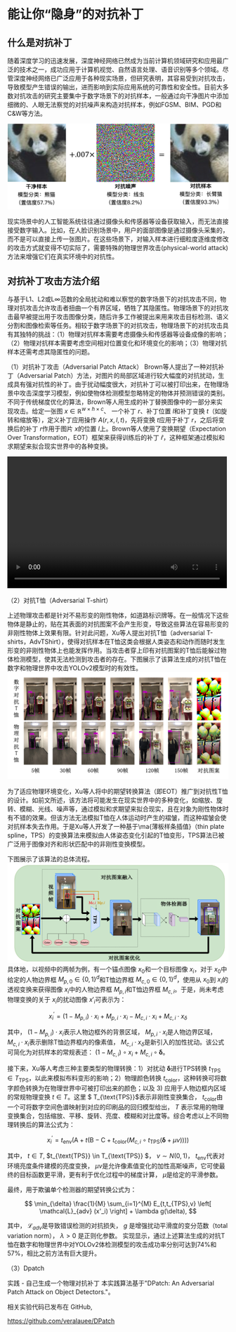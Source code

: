 # 能让你“隐身”的对抗补丁

## 什么是对抗补丁
随着深度学习的迅速发展，深度神经网络已然成为当前计算机领域研究和应用最广泛的技术之一，成功应用于计算机视觉、自然语言处理、语音识别等多个领域。尽管深度神经网络已广泛应用于各种现实场景，但研究表明，其容易受到对抗攻击，导致模型产生错误的输出，进而影响到实际应用系统的可靠性和安全性。目前大多数对抗攻击的研究主要集中于数字场景下的对抗样本，一般通过向干净图片中添加细微的、人眼无法察觉的对抗噪声来构造对抗样本，例如FGSM、BIM、PGD和C&W等方法。

![图片](adv.png)

现实场景中的人工智能系统往往通过摄像头和传感器等设备获取输入，而无法直接接受数字输入。比如，在人脸识别场景中，用户的面部图像是通过摄像头采集的，而不是可以直接上传一张图片。在这些场景下，对输入样本进行细粒度逐维度修改的攻击方式就变得不切实际了，需要特殊的物理世界攻击(physical-world attack)方法来增强它们在真实环境中的对抗性。

## 对抗补丁攻击方法介绍
与基于L1、L2或L∞范数的全局扰动和难以察觉的数字场景下的对抗攻击不同，物理对抗攻击允许攻击者扭曲一个有界区域，牺牲了其隐匿性。物理场景下的对抗攻击最早被提出用于攻击图像分类，随后许多工作被提出来用来攻击目标检测、语义分割和图像检索等任务。相较于数字场景下的对抗攻击，物理场景下的对抗攻击具有其独特的挑战：（1）物理对抗样本需要考虑摄像头和传感器等设备成像的影响；（2）物理对抗样本需要考虑空间相对位置变化和环境变化的影响；（3）物理对抗样本还需考虑其隐匿性的问题。

（1）对抗补丁攻击（Adversarial Patch Attack）
Brown等人提出了一种对抗补丁（Adversarial Patch）方法，对图片的局部区域进行较大幅度的对抗扰动，生成具有强对抗性的补丁。由于扰动幅度很大，对抗补丁可以被打印出来，在物理场景中攻击深度学习模型，例如使物体检测模型忽略特定的物体并预测错误的类别。不同于传统梯度优化的算法，Brown等人用生成的补丁替换图像中的一部分来实现攻击。给定一张图 $x \in \mathbb{R}^{w \times h \times c}$、 一个补丁 $r$、补丁位置  $l$和补丁变换 $t$（如旋转和缩放等），定义补丁应用操作 $A(r, x, l, t)$，先将变换 $t$应用于补丁 $r$，之后将变换后的补丁 $r$作用于图片 $x$的位置 $l$上。Brown等人使用了变换期望（Expectation Over Transformation，EOT）框架来获得训练后的补丁 $\widehat{r}$，这种框架通过模拟和求期望来拟合现实世界中的各种变换。

<video src="Adversarial Patch.mp4" controls="controls" width="500" height="300"></video>

（2）对抗T恤（Adversarial T-shirt）

上述物理攻击都是针对不易形变的刚性物体，如道路标识牌等。在一般情况下这些物体是静止的，贴在其表面的对抗图案不会产生形变，导致这些算法在容易形变的非刚性物体上效果有限。针对此问题，Xu等人提出对抗T恤（adversarial T-shirts，AdvTShirt），使得对抗样本在T恤这类会根据人类姿态和动作而随时发生形变的非刚性物体上也能发挥作用。当攻击者穿上印有对抗图案的T恤后能躲过物体检测模型，使其无法检测到攻击者的存在。下图展示了该算法生成的对抗T恤在数字和物理世界中攻击YOLOv2模型时的有效性。
![图片](6.9_adv_tshirt.png)

为了适应物理环境变化，Xu等人将中的期望转换算法（即EOT）推广到对抗性T恤的设计。如前文所述，该方法将可能发生在现实世界中的多种变化，如缩放、旋转、模糊、光线、噪声等，通过模拟和求期望来拟合现实，且在对象为刚性物体时有不错的效果。但该方法无法模拟T恤在人体运动时产生的褶皱，而这种褶皱会使对抗样本失去作用。于是Xu等人开发了一种基于\ma{薄板样条插值}（thin plate spline，TPS）的变换算法来模拟由人体姿态变化引起的T恤变形，TPS算法已被广泛用于图像对齐和形状匹配中的非刚性变换模型。

下图展示了该算法的总体流程。
![图片](6.10_adv_tshirt_framework.png)
具体地，以视频中的两帧为例，有一个锚点图像 $x_0$和一个目标图像 $x_i$，对于 $x_0$中给定的人物边界框 $M_{p, 0} \in\{0,1\}^{d}$和T恤边界框 $M_{c, 0} \in\{0,1\}^{d}$，使用从 $x_0$到 $x_i$的透视变换来获得图像 $x_i$中的人物边界框 $M_{p, i}$和T恤边界框 $M_{c, i}$。于是，尚未考虑物理变换的关于 $x_i$的扰动图像 $x'_{i}$可表示为：

$$
x_i^\prime  = (1 - M_{p,i}) \cdot x_{i} + M_{p,i} \cdot x_{i} - M_{c,i} \cdot x_{i} + M_{c,i} \cdot x_{\delta}
$$

其中， $(1 - M_{p,i}) \cdot x_{i}$表示人物边框外的背景区域， $M_{p,i} \cdot x_{i}$是人物边界区域， $M_{c,i} \cdot x_{i}$表示删除T恤边界框内的像素值， $M_{c,i} \cdot x_{\delta}$是新引入的加性扰动。该公式可简化为对抗样本的常规表述：  $\left(1-M_{c, i}\right) \circ x_{i}+M_{c, i} \circ \mathbf{\delta}$。

接下来，Xu等人考虑三种主要类型的物理转换：1）对扰动 $\mathbf{\delta}$进行TPS转换 $t_{\text{TPS}} \in T_{\text{TPS}}$，以此来模拟布料变形的影响；2）物理颜色转换 $t_{\text{color}}$，这种转换可将数字颜色转换为在物理世界中可被打印出来的颜色；以及 3) 应用于人物边框内区域的常规物理变换 $t \in T$。这里 $ T_{\text{TPS}}$表示非刚性变换集合， $t_{\text{color}}$由一个可将数字空间色谱映射到对应的印刷品的回归模型给出， $T$ 表示常用的物理变换集合，包括缩放、平移、旋转、亮度、模糊和对比度等。综合考虑以上不同物理转换后的算法公式为：

$$
    x_i^\prime = t_{\text{env}}\left(\text{A}+t\left(\text{B}-\text{C}+t_{\text{color}}\left(M_{c, i} \circ t_{\text{TPS}}(\mathbf{\delta}+\mu v)\right)\right)\right)
$$

其中， $t \in T$, $t_{\text{TPS}} \in T_{\text{TPS}} $， $v \sim N(0,1)$， $t_{\text{env}}$代表对环境亮度条件建模的亮度变换， $\mu v$是允许像素值变化的加性高斯噪声，它可使最终的目标函数更平滑，更有利于优化过程中的梯度计算， $\mu$是给定的平滑参数。

最终，用于欺骗单个检测器的期望转换公式为：

$$
\min_{\delta} \frac{1}{M} \sum_{i=1}^{M} E_{t,t_{TPS},v} \left[ \mathcal{L}_{adv} (x'_i) \right] + \lambda g(\delta),
$$

其中， $\mathcal{L}_{adv}$是导致错误检测的对抗损失， $g$ 是增强扰动平滑度的变分范数（total variation norm）， $\lambda>0$ 是正则化参数。
实现显示，通过上述算法生成的对抗T恤在数字和物理世界中对YOLOv2体检测模型的攻击成功率分别可达到74%和 57%，相比之前方法有巨大提升。



（3）Dpatch

实践 - 自己生成一个物理对抗补丁
本实践算法基于"DPatch: An Adversarial Patch Attack on Object Detectors."。

相关实验代码已发布在 GitHub,

https://github.com/veralauee/DPatch
